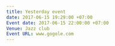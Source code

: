 ```yaml
---
title: Yesterday event
date: 2017-06-15 19:29:00 +07:00
Event date: 2017-06-15 22:00:00 +07:00
Venue: Jazz club
Event URL: www.gogole.com
---
```



